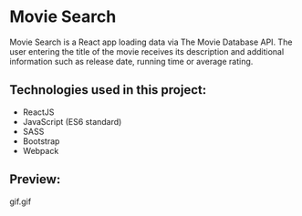 # Movie Search

Movie Search is a React app loading data via The Movie Database API. The user entering the title of the movie receives its description and additional information such as release date, running time or average rating.

## Technologies used in this project:

- ReactJS
- JavaScript (ES6 standard)
- SASS
- Bootstrap
- Webpack

## Preview:

gif.gif

